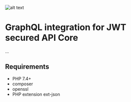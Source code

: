 ![alt text](https://travis-ci.org/0m3gaC0d3/jwt-secured-api-core.svg?branch=master "Build status")

# GraphQL integration for JWT secured API Core
...

## Requirements
* PHP 7.4+
* composer
* openssl
* PHP extension ext-json
